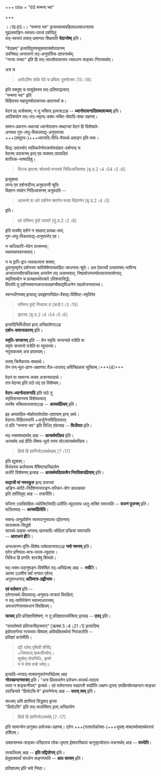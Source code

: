 +++
title = "65 मन्मना भव"

+++
  
  
।।18.65।। 
"मन्मना भव" इत्यस्याव्यवहितफलसाधनतया  
गुह्यतमाङ्गि-स्वरूप-परत्वं दर्शयितुं  
तत्-स्वरूपं तावत्-प्रमाणतः शिक्षयति **वेदान्तेष्व्** इति।  

"वेदाहम्" इत्यादिपुरुषसूक्तवाक्योपादानम्  
उपनिषद्-अन्तराणां तद्-अनुवर्तित्व-ज्ञापनार्थम्;  
"नान्यः पन्थाः" इति हि तत्-साध्योपायान्तर-व्यवधान-शङ्का-निरासार्थम्। 

अत्र च 

> अतोऽस्मि लोके वेदे च
प्रथितः पुरुषोत्तमः \[15।18\] 

इति वक्तुश् च वासुदेवस्य तत्-प्रतिपाद्यत्वात्  
"मन्मना भव" इति  
विहितस्य महापुरुषोपासनत्व-ज्ञापनार्थं च।

वेदनं ह्य् अत्रोक्तम्; न तु भक्तिर् इत्यत्राऽऽह --
**ध्यानोपासनादिशब्दवाच्यम्** इति।  
आदिशब्देन तत्-तत्-स्मृत्य्-उक्त-भक्ति-सेवादि-शब्द-ग्रहणम्।  

समान-प्रकरण-स्थाभ्यां ध्यानोपासन-शब्दाभ्यां वेदनं हि विशेष्यते-  
अन्यथा गुरु-लघु-विकल्पाद्य्-अनुपपत्त्या  
+++(लघुतर-)+++ध्यानादि-विधि-वैयर्थ्य-प्रसङ्ग इति भावः।

विद्य्-उपास्योर् व्यतिकरेणोपक्रमोपसंहार-दर्शनाच् च  
वेदनम् उपासनम् इत्य् एव व्यक्तम् उपपादितं  
शारीरक-भाष्यादिषु।  
  
> किञ्च द्रष्टव्यः श्रोतव्यो मन्तव्यो निदिध्यासितव्यः \[बृ.उ.2।4।54।5।6\]

इत्युक्त्वा  
तान्य् एव दर्शनादीन्य् अनुवदन्ती श्रुतिः  
विज्ञान-शब्देन निदिध्यासनम् अनुवदति -- 

> आत्मनो वा अरे दर्शनेन श्रवणेन मत्या विज्ञानेन \[बृ.उ.2।4।5\] 

इति।  

> एवं तस्मिन् दृष्टे परावरे \[मुं.उ.2।2।8\]

इति वाक्यैर् दर्शनं न साक्षात् प्रत्यक्ष-रूपं;  
गुरु-लघु-विकल्पाद्य्-अनुपपत्तेर् एव।  

न चाधिकारि-भेदेन तत्सम्भवः;  
व्यवस्थापकाभावात्। 

न च द्वारि-द्वार-भावकल्पना शक्या;  
ध्रुवानुस्मृतेर् दर्शनस्य चाविशेषेणाव्यवहित-साधनत्व-श्रुतेः। 
अत ऐकार्थ्ये ऽत्यवश्यम्-भाविन्य् अन्यतरस्यौपचरिकत्वम् अन्तरेण तद् असम्भवात्;
निष्प्रयोजनस्योपचारस्यायोगात्;  
स्मृतिशब्देन च प्रत्यक्षस्योपचारे ऽतिशयासिद्धेः;  
विपर्यये तु दर्शनसमानाकारत्वलक्षणवैशद्यविधानेन सप्रयोजनत्वाच्च।  
  
स्वप्नधीगम्यम् इत्याद्य् उपबृंहणाभिप्रेत-वैशद्य-विशिष्ट-स्मृतिरेव 

> तस्मिन् दृष्टे निचाय्य तं \[कठो.1।3।15\] 

> द्रष्टव्यः \[बृ.उ.2।4।54।5।6\]

इत्यादिभिर्विधीयतं इत्य् अभिप्रायेणाऽऽह  
**दर्शन-समानाकारम्** इति। 

**स्मृति-सन्तानम्** इति
-- तेन स्मृतिः सन्तन्यते यत्रेति वा  
स्मृतेः सन्तानो यत्रेति वा व्युत्पत्त्या।   
नपुंसकत्वम् अत्र ज्ञातव्यम्।  

ततश् चित्तैकाग्र्य-शब्दार्थः।  
तेन तन्-मूल-ज्ञान-लक्षणया तैल-धारावद् अविच्छिन्नत्वं सूचितम्।+++(4)+++  

वेदनं वा सामान्य-रूपम् अत्रान्यपदार्थः।  
तत्र वेदनम् इति पाठे तद् एव विशेष्यम्।

**वेदन-ध्यानोपासनादि** इति पाठे तु  
स्मृतिसन्तानस्य विशेष्यत्वात्  
तस्यैव भक्तिरूपत्वायाऽऽह -- **अत्यर्थप्रियम्** इति। 

इह अव्यवहित-मोक्षोपायोपदेश-दशायाम् इत्य् अर्थः।  
वेदान्त-विहितस्यापि +अर्जुनेनाविदितत्वात्  
तं प्रति "मन्मना भव" इति विधिर् एवेत्याह -- **विधीयत** इति।  
  
मद्-भक्तशब्दार्थम् आह -- **अत्यर्थमत्प्रिय** इति।  
अत्यर्थम् अहं प्रीति-विषय-भूतो यस्य सोऽत्रात्यर्थमत्प्रियः।  

> प्रियो हि ज्ञानिनोऽत्यर्थमहम् \[7।17\] 

इति ह्युक्तम्।  
विधेयस्य कर्तव्यस्य वैशिष्ट्याभिप्रायेण  
कर्तरि विशेषणम् इत्याह -- **अत्यर्थमत्प्रियत्वेन निरतिशयप्रियाम्** इति। 

**मद्याजी मां नमस्कुरु** इत्य् उभाभ्यां  
अङ्गि-कोटि-निर्देशेनान्तरङ्ग-परिकर-योग उपलक्ष्यत  
इति दर्शयितुम् आह -- तत्रापीति।

यजिना ऽत्राविवक्षित-ज्योतिष्टोमादि-प्रतीति-व्युदासाय धातु-शक्तिं स्मारयति -- **यजनं पूजनम्** इति।  
फलितमाह -- **अत्यर्थप्रियेति**।  

भक्त्य्-अनुप्रवेशेन स्वरूपानुरूपत्व-द्योतनाय;  
सारतमत्व-सिद्ध्यै  
सारार्थ-ग्राहक-भगवच्-छास्त्रादि-चोदितां प्रक्रियां स्मारयति  
-- **आराधनं ही**ति।

अन्तःकरण-वृत्ति-विशेष-पर्यवसानायाऽऽह **नमो नमनम्** इति।  
एतेन प्रणिपात-मात्र-परत्व-व्युदासः।  
त्रिविधा हि प्रणतिः शास्त्रेषु शिष्यते।

मद्-भक्त-पदानुषङ्ग-विशेषितं तद्-अभिप्रेतम् आह -- **मयी**ति।  
आत्मा ऽऽत्मीयं सर्वं भगवत एवेत्य्  
अनुसन्धानाद् **अतिमात्र-प्रह्वीभावः**।  
  
**एवं वर्तमान** इति --  
एतेनात्यर्थ-प्रियत्वाद्य्-अनुवाद-मात्रत्वं विवक्षितं;  
न तद्-व्यतिरेकेण स्वात्माधारत्वम्;  
अवधारणेनाव्यवधानं विवक्षितम्।  

**सत्यम्** इति प्रतिज्ञाविशेषणं; न तु प्रतिज्ञातस्योक्तिर् इत्याह -- **एतद्** इति। 

"वास्तोष्पते प्रतिजानीह्यस्मान्" \[ऋक्सं.5।4।21।1\] इत्यादिष्व्  
इवोपसर्गस्य गत्यभाव-विषयम् अविवक्षितार्थत्वं निराकरोति --  
प्रतिज्ञां करोमीति। 

> द्यौः पतेत् पृथिवी शीर्येद्  
+धिमवाञ् छकलीभवेत्।  
शुष्येत् तोयनिधिः, कृष्णे  
न मे मोघं वचो भवेत्॥ 

इत्यादि-भगवद्-वाक्यानुसारेणाभिप्रेतम् आह  
**नोपच्छन्दनमात्रम्** इति। 
"अत्र प्रियवचनेन प्ररोचन-रूपार्थ-वादत्वं  
त्वया न शङ्कनीयम्" इत्यर्थः। 
एवं वर्तमानस्य स्वप्राप्तौ
स्वप्रीति-लक्षण-द्वारम् उपक्षिप्योपच्छन्दन-शङ्का  
ऽपाक्रियते "प्रियोऽसि मे" इत्यनेनेत्य् आह -- **यतस् त्वम्** इति।  

साध्यम् अपि ज्ञानित्वं सिद्धवत् कृत्वा  
"प्रियोऽसि" इति तत्-फलोक्तिर् इत्य् अभिप्रायेण 

> प्रियो हि ज्ञानिनोऽत्यर्थम् \[7।17\] 

इति सामान्येन प्रागुक्त-प्रयोजक-ग्रहणम्। 
एतेन +++(गतश्लोकोक्त-)+++भूयश्-शब्दस्योक्तार्थपरत्वं दर्शितम्।  

उक्तासम्भव-शङ्का-परिहाराय
लोक-दृष्टम् ईश्वराभिप्रायं चानुसृत्योपात्त-वचनार्थम् आह -- **यस्येति**।  

तत्फलितम् आह -- **इति तद्वियोगम्** इति।  
हेतुवाक्यार्थं साध्येन सङ्गमयति -- **अतः सत्यम्** इति।  

प्रतिज्ञातम् इति भावे निष्ठा।  
  
